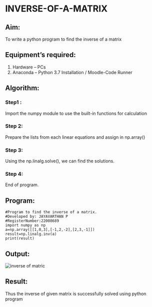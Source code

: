 # INVERSE-OF-A-MATRIX
## Aim:
To write a python program to find the inverse of a matrix
## Equipment’s required:
1. 	Hardware – PCs
2. 	Anaconda – Python 3.7 Installation / Moodle-Code Runner
## Algorithm:
### Step1 : 
Import the numpy module to use the built-in functions for calculation
### Step 2: 
Prepare the lists from each linear equations and assign in np.array()
### Step 3: 
Using the np.linalg.solve(), we can find the solutions.
### Step 4: 
End of program.

## Program:
```
#Program to find the inverse of a matrix.
#Developed by: JAYAVARTHAN P 
#RegisterNumber:22008689
import numpy as np
a=np.array([[1,0,3],[-1,2,-2],[2,3,-1]])
result=np.linalg.inv(a)
print(result)
```
## Output:

![inverse of matric](https://user-images.githubusercontent.com/121369281/209544401-74398cde-89db-4afa-913d-01920023a130.png)


## Result:
Thus the inverse of given matrix is successfully solved using python program

